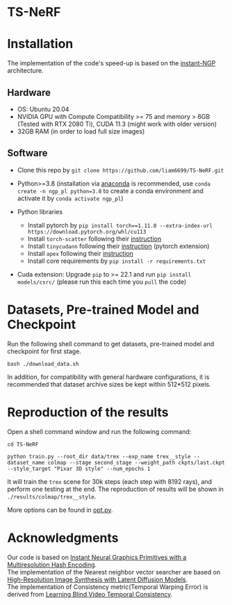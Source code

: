 # TS-NeRF

# Installation
The implementation of the code's speed-up is based on the [instant-NGP](https://github.com/kwea123/ngp_pl) architecture.

## Hardware

* OS: Ubuntu 20.04
* NVIDIA GPU with Compute Compatibility >= 75 and memory > 6GB (Tested with RTX 2080 Ti), CUDA 11.3 (might work with older version)
* 32GB RAM (in order to load full size images)

## Software

* Clone this repo by `git clone https://github.com/liam6699/TS-NeRF.git`
* Python>=3.8 (installation via [anaconda](https://www.anaconda.com/distribution/) is recommended, use `conda create -n ngp_pl python=3.8` to create a conda environment and activate it by `conda activate ngp_pl`)
* Python libraries
    * Install pytorch by `pip install torch==1.11.0 --extra-index-url https://download.pytorch.org/whl/cu113`
    * Install `torch-scatter` following their [instruction](https://github.com/rusty1s/pytorch_scatter#installation)
    * Install `tinycudann` following their [instruction](https://github.com/NVlabs/tiny-cuda-nn#pytorch-extension) (pytorch extension)
    * Install `apex` following their [instruction](https://github.com/NVIDIA/apex#linux)
    * Install core requirements by `pip install -r requirements.txt`

* Cuda extension: Upgrade `pip` to >= 22.1 and run `pip install models/csrc/` (please run this each time you `pull` the code)

# Datasets, Pre-trained Model and Checkpoint
Run the following shell command to get datasets, pre-trained model and checkpoint for first stage.
```
bash ./download_data.sh
```
In addition, for compatibility with general hardware configurations, it is recommended that dataset archive sizes be kept within 512*512 pixels.


# Reproduction of the results
Open a shell command window and run the following command:
```
cd TS-NeRF

python train.py --root_dir data/trex --exp_name trex__style --dataset_name colmap --stage second_stage --weight_path ckpts/last.ckpt --style_target "Pixar 3D style" --num_epochs 1 
```

It will train the `trex` scene for 30k steps (each step with 8192 rays), and perform one testing at the end. The reproduction of results  will be shown in `./results/colmap/trex__style`.

More options can be found in [opt.py](opt.py).



# Acknowledgments

Our code is based on [Instant Neural Graphics Primitives with a Multiresolution Hash Encoding](https://github.com/kwea123/ngp_pl).  
The implementation of the Nearest neighbor vector searcher are based on [High-Resolution Image Synthesis with Latent Diffusion Models](https://github.com/CompVis/latent-diffusion.git).  
The implementation of Consistency metric(Temporal Warping Error) is derived from [Learning Blind Video Temporal Consistency](https://github.com/phoenix104104/fast_blind_video_consistency).


